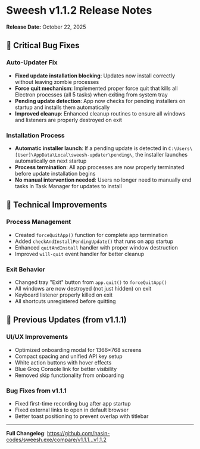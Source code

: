 # Sweesh v1.1.2 Release Notes

**Release Date:** October 22, 2025

## 🔧 Critical Bug Fixes

### Auto-Updater Fix
- **Fixed update installation blocking**: Updates now install correctly without leaving zombie processes
- **Force quit mechanism**: Implemented proper force quit that kills all Electron processes (all 5 tasks) when exiting from system tray
- **Pending update detection**: App now checks for pending installers on startup and installs them automatically
- **Improved cleanup**: Enhanced cleanup routines to ensure all windows and listeners are properly destroyed on exit

### Installation Process
- **Automatic installer launch**: If a pending update is detected in `C:\Users\[User]\AppData\Local\sweesh-updater\pending\`, the installer launches automatically on next startup
- **Process termination**: All app processes are now properly terminated before update installation begins
- **No manual intervention needed**: Users no longer need to manually end tasks in Task Manager for updates to install

## 🎯 Technical Improvements

### Process Management
- Created `forceQuitApp()` function for complete app termination
- Added `checkAndInstallPendingUpdate()` that runs on app startup
- Enhanced `quitAndInstall` handler with proper window destruction
- Improved `will-quit` event handler for better cleanup

### Exit Behavior
- Changed tray "Exit" button from `app.quit()` to `forceQuitApp()`
- All windows are now destroyed (not just hidden) on exit
- Keyboard listener properly killed on exit
- All shortcuts unregistered before quitting

## 📝 Previous Updates (from v1.1.1)

### UI/UX Improvements
- Optimized onboarding modal for 1366×768 screens
- Compact spacing and unified API key setup
- White action buttons with hover effects
- Blue Groq Console link for better visibility
- Removed skip functionality from onboarding

### Bug Fixes from v1.1.1
- Fixed first-time recording bug after app startup
- Fixed external links to open in default browser
- Better toast positioning to prevent overlap with titlebar

---

**Full Changelog**: https://github.com/hasin-codes/sweesh.exe/compare/v1.1.1...v1.1.2

